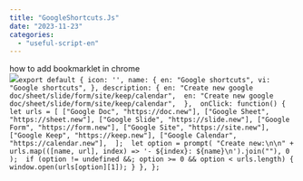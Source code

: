 ```yaml
---
title: "GoogleShortcuts.Js"
date: "2023-11-23"
categories: 
  - "useful-script-en"
---
```


how to add bookmarklet in chrome  
![](https://camo.githubusercontent.com/5f21e427a7d3ee887313a4f9b1ab033e6462db47ca299bf3f7e2d81a0ce854bd/68747470733a2f2f696d672e7765626e6f74732e636f6d2f323031392f30342f447261672d616e642d44726f702d4c696e6b732d696e2d4368726f6d652e706e67)`export default { icon: '', name: { en: "Google shortcuts", vi: "Google shortcuts", }, description: { en: "Create new google doc/sheet/slide/form/site/keep/calendar",  en: "Create new google doc/sheet/slide/form/site/keep/calendar",  },  onClick: function() { let urls = [ ["Google Doc", "https://doc.new"], ["Google Sheet", "https://sheet.new"], ["Google Slide", "https://slide.new"], ["Google Form", "https://form.new"], ["Google Site", "https://site.new"], ["Google Keep", "https://keep.new"], ["Google Calendar", "https://calendar.new"],  ];  let option = prompt( "Create new:\n\n" + urls.map(([name, url], index) => '- ${index}: ${name}\n').join(""), 0 );  if (option != undefined &&; option >= 0 && option < urls.length) { window.open(urls[option][1]); } }, };`

